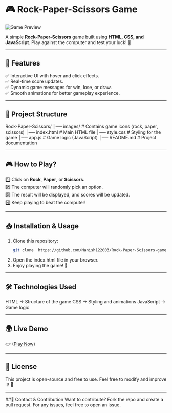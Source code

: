 # 🎮 Rock-Paper-Scissors Game  

![Game Preview](https://github.com/user-attachments/assets/2498f72a-c9c1-4e5f-aa3c-467344e5257c)  

A simple **Rock-Paper-Scissors** game built using **HTML, CSS, and JavaScript**. Play against the computer and test your luck! 🚀  

---

## **🚀 Features**  
✅ Interactive UI with hover and click effects.  
✅ Real-time score updates.  
✅ Dynamic game messages for win, lose, or draw.  
✅ Smooth animations for better gameplay experience.  

---

## **📂 Project Structure**  
Rock-Paper-Scissors/ │── images/ # Contains game icons (rock, paper, scissors) │── index.html # Main HTML file │── style.css # Styling for the game │── app.js # Game logic (JavaScript) │── README.md # Project documentation


---

## **🎮 How to Play?**  
1️⃣ Click on **Rock**, **Paper**, or **Scissors**.  
2️⃣ The computer will randomly pick an option.  
3️⃣ The result will be displayed, and scores will be updated.  
4️⃣ Keep playing to beat the computer!  

---

## **📥 Installation & Usage**  
1. Clone this repository:  
   ```bash
   git clone  https://github.com/Manish122003/Rock-Paper-Scissors-game
2. Open the index.html file in your browser.
3. Enjoy playing the game! 🎉

--- 

## 🛠️ Technologies Used
  HTML → Structure of the game
  CSS → Styling and animations
  JavaScript → Game logic

---

## **🌍 Live Demo**
👉 ([Play Now](https://manish122003.github.io/Rock-Paper-Scissors-game/))

---

## **📜 License**
This project is open-source and free to use. Feel free to modify and improve it! 🚀

---

##📧 Contact & Contribution
Want to contribute? Fork the repo and create a pull request.
For any issues, feel free to open an issue.
